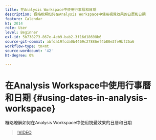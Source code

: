 ```yaml
---
title: 在Analysis Workspace中使用行事曆和日期
description: 概略瞭解如何在Analysis Workspace中使用視覺效果的日曆和日期
feature: Calendar
kt: 2014
role: User
level: Beginner
exl-id: 5b738273-867e-4eb9-bab2-3f16d18608b6
source-git-commit: abfda19fcda0b4469c27886ef4b80e2fe9bf25a6
workflow-type: tm+mt
source-wordcount: '42'
ht-degree: 0%

---
```


# 在Analysis Workspace中使用行事曆和日期 {#using-dates-in-analysis-workspace}

概略瞭解如何在Analysis Workspace中使用視覺效果的日曆和日期

>[!VIDEO](https://video.tv.adobe.com/v/3445840/?quality=12&learn=on&captions=chi_hant)
